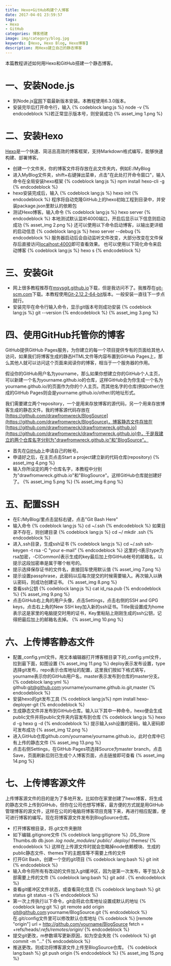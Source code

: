 ```yaml
---
title: Hexo+GitHub构建个人博客
date: 2017-04-01 23:59:57
tags: 
- Hexo
- GitHub
categories: 博客搭建
image: img/category/blog.jpg
keywords: [Hexo, Hexo Blog, Hexo博客]
description: 用Hexo建立自己的静态博客
---
```


本篇教程讲述如何用Hexo和GitHub搭建一个静态博客。

# 一、安装Node.js
- 到Node.js[官网](http://nodejs.cn/download/)下载最新版本安装。本教程使用6.3.0版本。
- 安装完毕后打开命令行，输入
{% codeblock lang:js %}
node -v
{% endcodeblock %}若正常显示版本号，则安装成功
{% asset_img 1.png %}

# 二、安装Hexo
[Hexo](https://hexo.io/zh-cn/)是一个快速、简洁且高效的博客框架，支持Markdown格式编写，能够快速构建、部署博客。
- 创建一个文件夹，你的博客文件将存放在此文件夹内，例如E:/MyBlog
- 进入MyBlog文件夹，shift+右键弹出菜单，点击"在此处打开命令窗口"，输入命令在全局安装hexo框架
{% codeblock lang:js %}
npm install hexo-cli -g
{% endcodeblock %}
- hexo安装完成后，输入
{% codeblock lang:js %}
hexo init
{% endcodeblock %}
程序将自动克隆GitHub上的hexo初始工程到目录中，并安装package.json里默认的依赖包
- 测试Hexo博客。输入命令
{% codeblock lang:js %}
hexo server
{% endcodeblock %}
本地测试默认监听4000端口，开启后显示以下信息则启动成功
{% asset_img 2.png %}
还可以使用以下命令启动博客，以输出更详细的启动信息
{% codeblock lang:js %}
hexo server --debug
{% endcodeblock %}
服务器启动后会自动监听文件改变，大部分改变在文件保存后直接访问[localhost:4000](localhost:4000)即可查看效果。
也可以使用以下简化命令来启动博客
{% codeblock lang:js %}
hexo s
{% endcodeblock %}

# 三、安装Git
- 网上很多教程推荐在[msysgit.github.io](msysgit.github.io)下载，但是我访问不了。我推荐在[git-scm.com](https://git-scm.com/download/win)下载。本教程使用[Git-2.12.2-64-bit](https://github.com/git-for-windows/git/releases/download/v2.12.2.windows.1/Git-2.12.2-64-bit.exe)版本。一般安装一直往下一步点就行。
- 安装完毕在命令行输入命令，显示git版本号则成功安装
{% codeblock lang:js %}
git --version
{% endcodeblock %}
{% asset_img 3.png %}

# 四、使用GitHub托管你的博客
GitHub提供GitHub Pages服务，为你建立的每一个项目提供专有的页面给其他人访问，如果我们将博客生成的静态HTML文件等内容布置到GitHub Pages上，那么其他人就可以访问这个页面来阅读你的博客，相当于一个服务器的作用。

假设你的GitHub用户名为yourname，那么如果你想建立你的GitHub个人主页，可以新建一个名为yourname.github.io的仓库，这样GitHub会为你生成一个名为yourname.github.io/的页面作为你的个人主页。而其他名字的仓库(例如other)生成的GitHub Pages则会是yourname.github.io/other/的地址形式。

我们需要建立两个repository，一个是用来存放博客的源代码，另一个用来存放博客生成的静态文件。我的博客源代码存放在[https://github.com/drawfromwreck/BlogSource](https://github.com/drawfromwreck/BlogSource)，博客静态文件存放在[https://github.com/drawfromwreck/drawfromwreck.github.io](https://github.com/drawfromwreck/drawfromwreck.github.io)中，于是我建立的两个仓库名字分别为"drawfromwreck.github.io"和"BlogSource"。
- 首先在[GitHub](https://github.com/)上申请自己的帐号。
- 申请好之后，在主页点击Start a project建立新的代码仓库(repository)
{% asset_img 4.png %}
- 输入你所设定的两个仓库名字，本教程中分别为"drawfromwreck.github.io"和"BlogSource"。这样GitHub仓库就创建好了。
{% asset_img 5.png %}
{% asset_img 6.png %}

# 五、配置SSH
- 在E:/MyBlog/里点击鼠标右键，点击"Git Bash Here"
- 输入命令
{% codeblock lang:js %}
cd ~/.ssh
{% endcodeblock %}
如果目录不存在，则创建目录
{% codeblock lang:js %}
cd ~/
mkdir .ssh
{% endcodeblock %}
- 进入.ssh目录，生成ssh证书
{% codeblock lang:js %}
cd ~/.ssh
ssh-keygen -t rsa -C "your e-mail"
{% endcodeblock %}
这里的-t表示type为rsa加密，-C(Common)表示生成的key最后加上你GitHub帐号的邮箱名，以提示这段加密串是属于哪个帐号的。
- 提示选择保存证书的文件名，直接回车使用默认值
{% asset_img 7.png %}
- 提示设置passphrase，此密码以后每次提交的时候需要输入。再次输入以确认密码，则成功创建证书。
{% asset_img 8.png %}
- 查看ssh公钥
{% codeblock lang:js %}
cat id_rsa.pub
{% endcodeblock %}
{% asset_img 9.png %}
- 点击GitHub右上角的用户头像，点击Settings，点击右侧的SSH and GPG keys，点击右上角的New SSH key加入新的ssh证书。Title我设置成为home表示这是家里的电脑提交时用的证书，Key里粘贴上刚刚生成的ssh公钥，记得把最后加上的邮箱名去掉。
{% asset_img 10.png %}

# 六、上传博客静态文件
- 配置_config.yml文件。用文本编辑器打开博客根目录下的_config.yml文件，拉到最下面，如图设置
{% asset_img 11.png %}
deploy表示发布设置，type选择git发布，repo表示仓库地址的配置，这里我们按如下格式填写，yourname表示你的GitHub用户名，master表示发布到仓库的master分支。
{% codeblock lang:yml %}
github:git@github.com:yourname/yourname.github.io.git,master
{% endcodeblock %}
- 安装hexo的git发布工具
{% codeblock lang:js%}
npm install hexo-deployer-git
{% endcodeblock %}
- 生成静态文件并发布到GitHub仓库。输入以下其中一种命令，hexo便会生成public文件并将public文件夹内容发布到仓库
{% codeblock lang:js %}
hexo d -g
hexo g -d
{% endcodeblock %}
提示输入ssh设置的密码，输入密码即可发布成功
{% asset_img 12.png %}
- 进入GitHub仓库github.com/yourname/yourname.github.io，此时仓库中已有上传的静态文件
{% asset_img 13.png %}
- 点击右侧Settings，在GitHub Pages项选择Source为master branch，点击Save，页面刷新后则已生成个人博客页面，点击链接即可查看
{% asset_img 14.png %}

# 七、上传博客源文件
上传博客源文件的目的是为了多地开发。比如你在家里创建了hexo博客，将生成的静态文件上传到GitHub，但你在公司也想写博客，最方便的方式就是用GitHub管理博客的源文件，这样在公司的电脑将博客项目克隆下来，再进行相应配置，便可进行博客的编写。现在将博客源文件发布到BlogSource仓库。
- 打开博客根目录，将.git文件夹删除
- 如下编辑.gitignore文件
{% codeblock lang:gitignore %}
.DS_Store
Thumbs.db
db.json
*.log
node_modules/
public/
.deploy*/
themes/
{% endcodeblock %}
这样在上传源文件时就会忽略掉node依赖模块、生成的public静态文件、themes下的主题库等不需要上传的文件
- 打开Git Bash，创建一个空的git项目
{% codeblock lang:bash %}
git init
{% endcodeblock %}
- 输入命令将所有有改动的文件加入git缓冲区，因为是第一次发布，等于加入全部需要上传的文件
{% codeblock lang:bash %}
git add .
{% endcodeblock %}
- 查看git缓冲区文件状态，或查看简化信息
{% codeblock lang:bash %}
git status
git status -s
{% endcodeblock %}
- 第一次上传执行以下命令，git会将此仓库地址设置成默认的地址
{% codeblock lang:git %}
git remote add origin git@github.com:yourname/BlogSource.git
{% endcodeblock %}
在.git/config文件里可以修改默认仓库地址
{% codeblock %}
[remote "origin"]
	url = http://github.com/yourname/BlogSource
	fetch = +refs/heads/*:refs/remotes/origin/*
{% endcodeblock %}
- 提交git更改，m参数填写更新原因，如为空会失败
{% codeblock %}
git commit -m "..."
{% endcodeblock %}
- 推送更改。则成功将博客源文件上传至BlogSource仓库。
{% codeblock lang:bash %}
git push origin
{% endcodeblock %}
{% asset_img 15.png %}